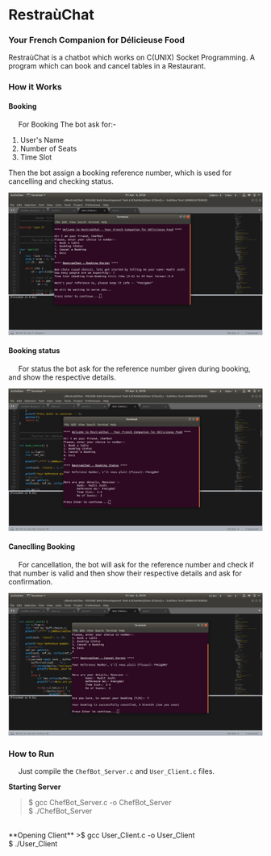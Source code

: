 # RestraùChat
### Your French Companion for Délicieuse Food

RestraùChat is a chatbot which works on C(UNIX) Socket Programming. A program which can book and cancel tables in a Restaurant.

### How it Works
#### Booking
&nbsp;&nbsp;&nbsp;&nbsp; For Booking The bot ask for:-
1. User's Name
2. Number of Seats
3. Time Slot

Then the bot assign a booking reference number, which is used for cancelling and checking status.

![Image of Booking](/img/book.png)

#### Booking status
&nbsp;&nbsp;&nbsp;&nbsp; For status the bot ask for the reference number given during booking, and show the respective details.

![Image of Status](/img/status.png)

#### Caneclling Booking
&nbsp;&nbsp;&nbsp;&nbsp; For cancellation, the bot will ask for the reference number and check if that number is valid and then show their respective details and ask for confirmation.

![Image of Cancel](/img/cancel.png)

### How to Run
&nbsp;&nbsp;&nbsp;&nbsp; Just compile the `ChefBot_Server.c` and `User_Client.c` files.
</br>

**Starting Server**
>$ gcc ChefBot_Server.c -o ChefBot_Server </br>
$ ./ChefBot_Server

</br>
**Opening Client**
>$ gcc User_Client.c -o User_Client </br>
$ ./User_Client

